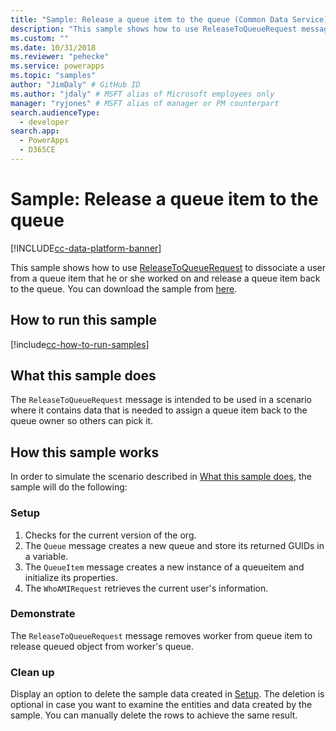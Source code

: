 ```yaml
---
title: "Sample: Release a queue item to the queue (Common Data Service) | Microsoft Docs" # Intent and product brand in a unique string of 43-59 chars including spaces
description: "This sample shows how to use ReleaseToQueueRequest message" # 115-145 characters including spaces. This abstract displays in the search result.
ms.custom: ""
ms.date: 10/31/2018
ms.reviewer: "pehecke"
ms.service: powerapps
ms.topic: "samples"
author: "JimDaly" # GitHub ID
ms.author: "jdaly" # MSFT alias of Microsoft employees only
manager: "ryjones" # MSFT alias of manager or PM counterpart
search.audienceType: 
  - developer
search.app: 
  - PowerApps
  - D365CE
---
```

# Sample: Release a queue item to the queue

[!INCLUDE[cc-data-platform-banner](../../../../includes/cc-data-platform-banner.md)]

<!-- https://docs.microsoft.com/dynamics365/customer-engagement/developer/sample-release-queue-item-queue-early-bound
Couldn't each of the operations in this series of samples be added to just one sample?
 -->
This sample shows how to use [ReleaseToQueueRequest](https://docs.microsoft.com/dotnet/api/microsoft.crm.sdk.messages.releasetoqueuerequest?view=dynamics-general-ce-9) to dissociate a user from a queue item that he or she worked on and release a queue item back to the queue. You can download the sample from [here](https://github.com/Microsoft/PowerApps-Samples/tree/master/cds/orgsvc/C%23/ReleaseQueueItems).

## How to run this sample

[!include[cc-how-to-run-samples](../../includes/cc-how-to-run-samples.md)]

## What this sample does

The `ReleaseToQueueRequest` message is intended to be used in a scenario where it contains data that is needed to assign a queue item back to the queue owner so others can pick it.

## How this sample works

In order to simulate the scenario described in [What this sample does](#what-this-sample-does), the sample will do the following:

### Setup

1. Checks for the current version of the org.
2. The `Queue` message creates a new queue and store its returned GUIDs in a variable.
3. The `QueueItem` message creates a new instance of a queueitem and initialize its properties.
4. The `WhoAMIRequest` retrieves the current user's information.

### Demonstrate

The `ReleaseToQueueRequest` message removes worker from queue item to release queued object from worker's queue.

### Clean up

Display an option to delete the sample data created in [Setup](#setup). The deletion is optional in case you want to examine the entities and data created by the sample. You can manually delete the rows to achieve the same result.
